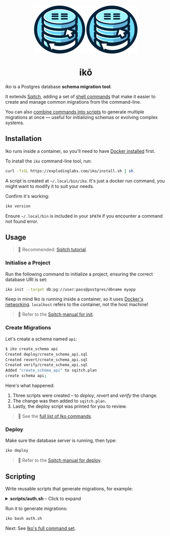 <p align="center">
  <img alt="Iko logo" height="150" src="https://github.com/explodinglabs/iko/blob/main/images/logo-light.png?raw=true#gh-light-mode-only" />
  <img alt="Iko logo" height="150" src="https://github.com/explodinglabs/iko/blob/main/images/logo-dark.png?raw=true#gh-dark-mode-only" />
</p>

<h1 align="center">
  ikō
</h1>

_Iko_ is a Postgres database **schema migration tool**.

It extends [Sqitch](https://sqitch.org/), adding a set of [shell
commands](/COMMANDS.md) that make it easier to create and manage common
migrations from the command-line.

You can also [combine commands into scripts](#scripting) to generate multiple
migrations at once — useful for initializing schemas or evolving complex
systems.

## Installation

Iko runs inside a container, so you'll need to have [Docker
installed](https://docs.docker.com/get-docker/) first.

To install the `iko` command-line tool, run:

```sh
curl -fsSL https://explodinglabs.com/iko/install.sh | sh
```

A script is created at `~/.local/bin/iko`. It's just a docker run command, you
might want to modify it to suit your needs.

Confirm it's working:

```sh
iko version
```

Ensure `~/.local/bin` is included in your `$PATH` if you encounter a command
not found error.

## Usage

> 📖 Recommended: [Sqitch
> tutorial](https://sqitch.org/docs/manual/sqitchtutorial/).

### Initialise a Project

Run the following command to initialize a project, ensuring the correct
database URI is set:

```sh
iko init --target db:pg://user:pass@postgres/dbname myapp
```

Keep in mind Iko is running inside a container, so it uses [Docker's
networking](https://docs.docker.com/engine/network/). `localhost` refers to the
container, not the host machine!

> 📖 Refer to the [Sqitch manual for
> init](https://sqitch.org/docs/manual/sqitch-init/).

### Create Migrations

Let's create a schema named `api`:

```sh
$ iko create_schema api
Created deploy/create_schema_api.sql
Created revert/create_schema_api.sql
Created verify/create_schema_api.sql
Added "create_schema_api" to sqitch.plan
create schema api;
```

Here's what happened:

1. Three scripts were created – to _deploy_, _revert_ and _verify_ the change.
2. The change was then added to `sqitch.plan`.
3. Lastly, the deploy script was printed for you to review.

> 📖 See the [full list of Iko commands](/COMMANDS.md).

### Deploy

Make sure the database server is running, then type:

```sh
iko deploy
```

> 📖 Refer to the [Sqitch manual for
> deploy](https://sqitch.org/docs/manual/sqitch-deploy/).

## Scripting

Write reusable scripts that generate migrations, for example:

<details>
  <summary><b>scripts/auth.sh</b> – Click to expand</summary>

```sh
# Create an auth schema
create_schema auth

# Create an auth.user table
create_table_as auth.user <<'EOF'
create table auth.user (
  username text primary key check (length(username) >= 3),
  password text not null check (length(password) < 512),
  role name not null check (length(role) < 512)
);
EOF

# Create a function that encrypts passwords
create_function_as auth.encrypt_pass <<'EOF'
create function auth.encrypt_pass () returns trigger language plpgsql as $$
begin
  if tg_op = 'INSERT' or new.password <> old.password then
    new.password = crypt(new.password, gen_salt('bf'));
  end if;
  return new;
end; $$
EOF

# Call encrypt_pass when a user is inserted or updated
create_trigger encrypt_pass auth.user auth.encrypt_pass
```

</details>

Run it to generate migrations:

```sh
iko bash auth.sh
```

Next: See [Iko's full command set](COMMANDS.md).
